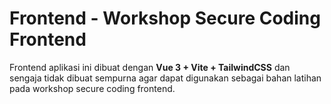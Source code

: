 # Frontend - Workshop Secure Coding Frontend

Frontend aplikasi ini dibuat dengan **Vue 3 + Vite + TailwindCSS** dan sengaja tidak dibuat sempurna agar dapat
digunakan sebagai bahan latihan pada workshop secure coding frontend.


